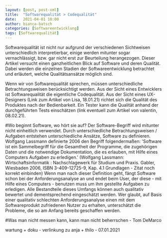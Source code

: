 ```yaml
---
layout: [post, post-xml]              
title:  "Softwarequalität > Codequalität"        
date:   2021-04-01 10:00                    
author: bianca-batsch                   
categories: [Softwareentwicklung]             
tags: [Softwarequalität]
---
```


Softwarequalität ist nicht nur aufgrund der verschiedenen Sichtweisen unterschiedlich interpretierbar, einige werden mitunter sogar vernachlässigt, bzw. gar nicht erst zur Beurteilung herangezogen.
Dieser Artikel versucht einen ganzheitlichen Blick auf Software und deren Qualität.
Dabei werden die einzelnen Stadien der Softwareentwicklung betrachtet und erläutert, welche Qualitätsansätze möglich sind.

Wenn wir von Softwarequalität sprechen, müssen unterschiedliche Betrachtungsweisen berücksichtigt werden.
Aus der Sicht eines Entwicklers ist Softwarequalität die eigentliche Codequalität.
Aus der Sicht eines UX-Designers (Link zum Artikel von Lisa, 18.01.21) richtet sich die Qualität des Produktes nach der Bedienbarkeit.
Ein Tester kann die Qualität anhand der durchgeführten Tests einschätzen (link eventuell zum Artikel von valentin, 08.02.21). 

#Wo beginnt Software, wo hört sie auf?
Der Software-Begriff wird mitunter nicht einheitlich verwendet.
Durch unterschiedliche Betrachtungsweisen / Aufgaben entstehen unterschiedliche Ansätze, Software zu definieren. 
Wolfgang Lassmann definierte 2006 den Begriff folgendermaßen: 'Software ist ein Sammelbegriff für die Gesamtheit der Programme, die zugehörigen Daten und die notwendige Dokumentation, die es erlauben, mit Hilfe eines Computers Aufgaben zu erledigen.' (Wolfgang Lassmann: Wirtschaftsinformatik : Nachschlagewerk für Studium und Praxis. Gabler, Wiesbaden 2006, ISBN 3-409-12725-9, Kap. 4.1 Grundlagen - Zitat noch korrekt einbinden)
Wenn man nach dieser Definition geht, fängt Software schon bei der Anforderungsanalyse an und endet beim User, der diese - mit Hilfe eines Computers - benutzen muss um ihm gestellte Aufgaben zu erledigen.
Alle Bestandteile dieses Umfangs können auch qualitativ bewertet und dementsprechend eingeschätzt werden.
Wer glaubt, auf Basis einer qualitativ schlechten Anforderungsanalyse einen mit dem Softwareprodukt zufriedenen Nutzer zu erhalten, unterschätzt die Probleme, die so am Anfang bereits geschaffen werden.

#Was man nicht messen kann, kann man nicht beherrschen - Tom DeMarco


wartung + doku - verlinkung zu anja + thilo - 07.01.2021
